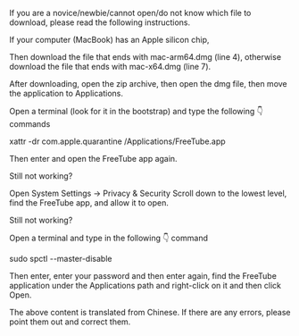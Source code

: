 If you are a novice/newbie/cannot open/do not know which file to download, please read the following instructions.

If your computer (MacBook) has an Apple silicon chip,

Then download the file that ends with mac-arm64.dmg (line 4), otherwise download the file that ends with mac-x64.dmg (line 7).

After downloading, open the zip archive, then open the dmg file, then move the application to Applications.

Open a terminal (look for it in the bootstrap) and type the following 👇 commands

xattr -dr com.apple.quarantine /Applications/FreeTube.app

Then enter and open the FreeTube app again.

Still not working?

Open System Settings -> Privacy & Security Scroll down to the lowest level, find the FreeTube app, and allow it to open.

Still not working?

Open a terminal and type in the following 👇 command

sudo spctl --master-disable

Then enter, enter your password and then enter again, find the FreeTube application under the Applications path and right-click on it and then click Open.


The above content is translated from Chinese. If there are any errors, please point them out and correct them.